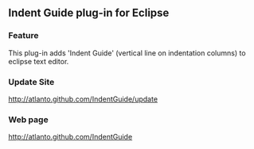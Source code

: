 ## Indent Guide plug-in for Eclipse

### Feature
This plug-in adds 'Indent Guide' (vertical line on indentation columns) to eclipse text editor.

### Update Site
http://atlanto.github.com/IndentGuide/update

### Web page
http://atlanto.github.com/IndentGuide
